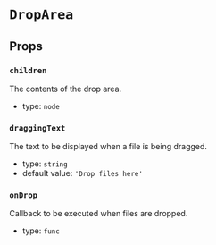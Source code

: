 `DropArea`
==========



Props
-----

### `children`

The contents of the drop area.

- type: `node`


### `draggingText`

The text to be displayed when a file is being dragged.

- type: `string`
- default value: `'Drop files here'`


### `onDrop`

Callback to be executed when files are dropped.

- type: `func`

